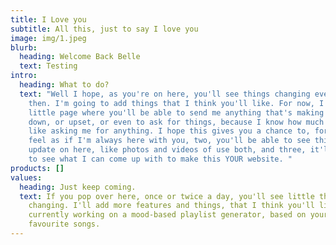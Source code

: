```yaml
---
title: I Love you
subtitle: All this, just to say I love you
image: img/1.jpeg
blurb:
  heading: Welcome Back Belle
  text: Testing
intro:
  heading: What to do?
  text: "Well I hope, as you're on here, you'll see things changing every now and
    then. I'm going to add things that I think you'll like. For now, I've made a
    little page where you'll be able to send me anything that's making you feel
    down, or upset, or even to ask for things, because I know how much you don't
    like asking me for anything. I hope this gives you a chance to, for one,
    feel as if I'm always here with you, two, you'll be able to see things
    update on here, like photos and videos of use both, and three, it'll be fun
    to see what I can come up with to make this YOUR website. "
products: []
values:
  heading: Just keep coming.
  text: If you pop over here, once or twice a day, you'll see little things
    changing. I'll add more features and things, that I think you'll like, I'm
    currently working on a mood-based playlist generator, based on your
    favourite songs.
---
```

